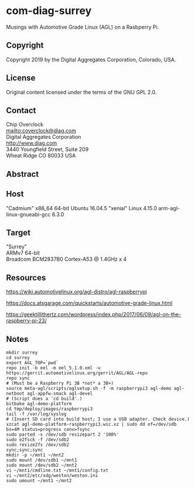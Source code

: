 # com-diag-surrey

Musings with Automotive Grade Linux (AGL) on a Rasbperry Pi.

## Copyright

Copyright 2019 by the Digital Aggregates Corporation, Colorado, USA.

## License

Original content licensed under the terms of the GNU GPL 2.0.

## Contact

Chip Overclock  
<mailto:coverclock@diag.com>  
Digital Aggregates Corporation  
<http://www.diag.com>  
3440 Youngfield Street, Suite 209  
Wheat Ridge CO 80033 USA  

## Abstract

## Host

"Cadmium"
x86_64 64-bit
Ubuntu 16.04.5 "xenial"
Linux 4.15.0
arm-agl-linux-gnueabi-gcc 6.3.0

## Target

"Surrey"    
ARMv7 64-bit    
Broadcom BCM2837B0 Cortex-A53 @ 1.4GHz x 4      

## Resources

<https://wiki.automotivelinux.org/agl-distro/agl-raspberrypi>

<https://docs.atsgarage.com/quickstarts/automotive-grade-linux.html>

<https://geektillithertz.com/wordpress/index.php/2017/06/09/agl-on-the-raspberry-pi-23/>

## Notes

    mkdir surrey
    cd surrey
    export AGL_TOP=`pwd`
    repo init -b eel -m eel_5.1.0.xml -u https://gerrit.automotivelinux.org/gerrit/AGL/AGL-repo
    repo sync
    # (Must be a Raspberry Pi 3B *not* a 3B+)
    source meta-agl/scripts/aglsetup.sh -f -m raspberrypi3 agl-demo agl-netboot agl-appfw-smack agl-devel
    # (Script does a 'cd build'.)
    bitbake agl-demo-platform
    cd tmp/deploy/images/raspberrypi3
    tail -f /var/log/syslog
    # (Insert SD card into build host; I use a USB adapter. Check device.)
    xzcat agl-demo-platform-raspberrypi3.wic.xz | sudo dd of=/dev/sdb bs=4M status=progress conv=fsync
    sudo parted -s /dev/sdb resizepart 2 '100%'
    sudo e2fsck -f /dev/sdb2
    sudo resize2fs /dev/sdb2
    sync;sync;sync
    mkdir -p ~/mnt1 ~/mnt2
    sudo mount /dev/sdb1 ~/mnt1
    sudo mount /dev/sdb2 ~/mnt2
    vi ~/mnt1/cmdline.txt ~/mnt1/config.txt
    vi ~/mnt2/etc/xdg/weston/weston.ini
    sudo umount ~/mnt1 ~/mnt2

